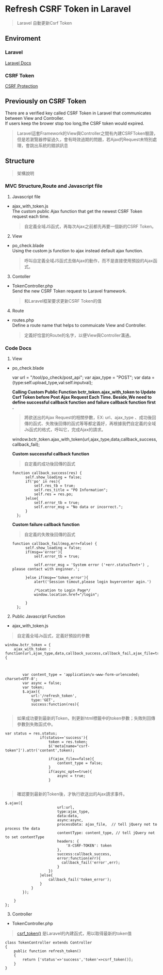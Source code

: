 # Refresh CSRF Token in Laravel
> Laravel 自動更新Csrf Token

## Enviroment
### Laravel
<a href="https://laravel.com/">Laravel Docs</a>
### CSRF Token
<a href="https://laravel.com/docs/5.6/csrf">CSRF Protection</a>

## Previously on CSRF Token
There are a verified key called CSRF Token in Laravel that communicates between View and Controller.<br>
If users keep the brower stop too long,the CSRF token would expired.<br>
> Laravel這套Framework的View與Controller之間有內建CSRFToken驗證，但是若瀏覽器停留過久，會有時效過期的問題，若Ajax的Request未特別處理，會跳出系統的錯誤訊息

## Structure
> 架構說明
### MVC Structure,Route and Javascript file
1. Javascript file
  * ajax_with_token.js<br>
  The custom public Ajax function that get the newest CSRF Token request each time.
	  > 自定義全域JS函式，再每次Ajax之前都先再要一個新的CSRF Token。
2. View
  * po_check.blade<br>
  Using the custom js function to ajax instead default ajax function.<br>
	  > 呼叫自定義全域JS函式去做Ajax的動作，而不是直接使用預設的Ajax函式。
3. Contoller
  * TokenController.php<br>
  Send the new CSRF Token request to Laravel framework.
	  > 和Laravel框架要求更新CSRF Token的值<br>
4. Route
  * routes.php<br>
  Define a route name that helps to commuicate View and Controller.<br>
	  > 定義好恰當的Route的名字，以便View與Controller溝通。<br>
  
  
### Code Docs

1. View
* po_check.blade


	var url = "/tool/po_check/post_api";
	var ajax_type = "POST";
	var data = {type:self.upload_type,val:self.inputval};

	**Calling Custom Public Function bctr_token.ajax_with_token to Update Csrf Token before Post Ajax Request Each Time.
	Beside,We need to define successful callback function and failure callback function first .**
	> 將欲送出的Ajax Request的相關參數，EX: url、ajax_type 、成功後回傳的函式、失敗後回傳的函式等等都定義好，再根據我們自定義的全域Js函式的格式，呼叫它，完成Ajax的請求。

	window.bctr_token.ajax_with_token(url,ajax_type,data,callback_success,callback_fail);

	**Custom successful callback function**
	>自定義的成功後回傳的函式 
	
	<pre><code>function callback_success(res) {
	    self.show_loading = false;
	    if('po' in res){
	        self.res_tb = true;
	        self.res_title = "PO Information";
	        self.res = res.po;
	    }else{
	        self.error_tb = true;
	        self.error_msg = "No data or incorrect.";
	    }
	};</code></pre>


	**Custom failure callback function**
	>自定義的失敗後回傳的函式 
	
	<pre><code>function callback_fail(msg,err=false) {
	    self.show_loading = false;
	    if(msg=='error'){
	        self.error_tb = true;
	        
	        self.error_msg = 'System error ('+err.statusText+') , please contact with enginner.';
	        
	    }else if(msg=='token_error'){
	        alert('Session timout,please login buyercenter agin.') 
	        
	        /*Location to Login Page*/
	        window.location.href="/login";
	        
	    }
	};</code></pre>

2. Public Javascript Function
  * ajax_with_token.js

> 自定義全域Js函式，定義好預設的參數
<pre><code>window.bctr_token = {
    ajax_with_token : function(url,ajax_type,data,callback_success,callback_fail,ajax_file=true,async_opt=false){
    </code></pre>
    
 <pre><code>   
        var content_type = 'application/x-www-form-urlencoded; charset=UTF-8';
        var async = false;
        var token;
        $.ajax({
            url:'/refresh_token',
            type:'GET',
            success:function(res){
 </code></pre>
   >  如果成功要到最新的Token，則更新html標籤中的token參數；失敗則回傳參數到失敗函式中。
             
  <pre><code>var status = res.status;
                if(status=='success'){
                    token = res.token;
                    $('meta[name="csrf-token"]').attr('content',token);
                    
                    if(ajax_file==false){
                        content_type = false;
                    }
                    if(async_opt==true){
                        async = true;
                    }
 </code></pre>
 > 確認要到最新的Token後，才執行欲送出的Ajax請求事件。
  <pre><code>$.ajax({
                        url:url,
                        type:ajax_type,
                        data:data,
                        async:async,
                        processData: ajax_file,  // tell jQuery not to process the data
                        contentType: content_type, // tell jQuery not to set contentType
                        headers: {
                            'X-CSRF-TOKEN': token
                        },
                        success:callback_success,
                        error:function(err){
                          callback_fail('error',err);
                        }
                    })
                }else{
                    callback_fail('token_error');
                }
            }
        });
        
    }
};</code></pre>

3. Controller
* TokenController.php

> <a href="https://laravel.com/docs/5.6/helpers#method-csrf-token">csrf_token()</a> 是Laravel的內建函式，用以取得最新的token值
<pre><code>class TokenController extends Controller
{
    public function refresh_token()
    {
        return ['status'=>'success','token'=>csrf_token()];
    }
}</code></pre>



